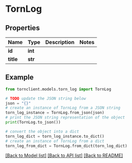 # TornLog


## Properties

Name | Type | Description | Notes
------------ | ------------- | ------------- | -------------
**id** | **int** |  | 
**title** | **str** |  | 

## Example

```python
from tornclient.models.torn_log import TornLog

# TODO update the JSON string below
json = "{}"
# create an instance of TornLog from a JSON string
torn_log_instance = TornLog.from_json(json)
# print the JSON string representation of the object
print(TornLog.to_json())

# convert the object into a dict
torn_log_dict = torn_log_instance.to_dict()
# create an instance of TornLog from a dict
torn_log_from_dict = TornLog.from_dict(torn_log_dict)
```
[[Back to Model list]](../README.md#documentation-for-models) [[Back to API list]](../README.md#documentation-for-api-endpoints) [[Back to README]](../README.md)


